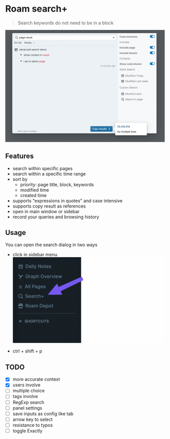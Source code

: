 # Roam search+

> Search keywords do not need to be in a block

![](images/ad-search.png)


## Features

- search within specific pages
- search within a specific time range
- sort by 
  - priority: page title, block, keywords
  - modified time
  - created time
- supports "expressions in quotes" and case intensive
- supports copy result as references
- open in main window or sidebar
- record your queries and browsing history

## Usage

You can open the search dialog in two ways

- click in sidebar menu ![](images/side-menu.png)

- ctrl + shift + p


## TODO

- [x] more accurate context
- [x] users involve
- [ ] multiple choice
- [ ] tags involve
- [ ] RegExp search
- [ ] panel settings
- [ ] save inputs as config like tab
- [ ] arrow key to select
- [ ] resistance to typos
- [ ] toggle Exactly
